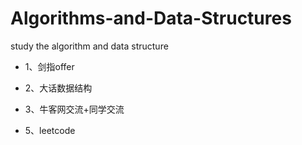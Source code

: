 # Algorithms-and-Data-Structures
study the algorithm and data structure

- 1、剑指offer

- 2、大话数据结构

- 3、牛客网交流+同学交流

- 5、leetcode